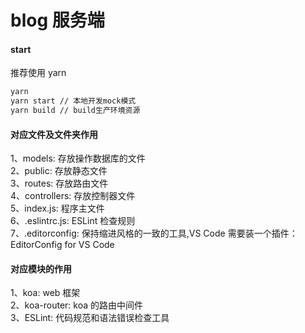 # blog 服务端

#### start

推荐使用 yarn

```bash
yarn
yarn start // 本地开发mock模式
yarn build // build生产环境资源
```

#### 对应文件及文件夹作用

1、models: 存放操作数据库的文件  
2、public: 存放静态文件  
3、routes: 存放路由文件  
4、controllers: 存放控制器文件  
5、index.js: 程序主文件  
6、.eslintrc.js: ESLint 检查规则  
7、.editorconfig: 保持缩进风格的一致的工具,VS Code 需要装一个插件：EditorConfig for VS Code

#### 对应模块的作用

1、koa: web 框架  
2、koa-router: koa 的路由中间件  
3、ESLint: 代码规范和语法错误检查工具
